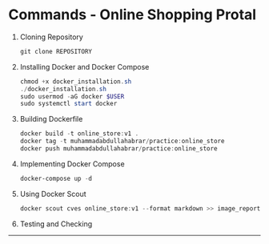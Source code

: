 # Commands - Online Shopping Protal

1. Cloning Repository
    ```powershell
    git clone REPOSITORY
    ```

2. Installing Docker  and Docker Compose
    ```powershell
    chmod +x docker_installation.sh
    ./docker_installation.sh
    sudo usermod -aG docker $USER
    sudo systemctl start docker
    ```

3. Building Dockerfile
    ```powershell
    docker build -t online_store:v1 .
    docker tag -t muhammadabdullahabrar/practice:online_store
    docker push muhammadabdullahabrar/practice:online_store
    ```
4. Implementing Docker Compose
    ```powershell
    docker-compose up -d
    ```
5. Using Docker Scout
    ```powershell
    docker scout cves online_store:v1 --format markdown >> image_report.md
    ```
6. Testing and Checking

---
